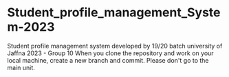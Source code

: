 # Student_profile_management_System-2023
 Student profile management system developed by 19/20 batch university of Jaffna 2023 - Group 10
When you clone the repository and work on your local machine, create a new branch and commit. Please don't go to the main unit. 
